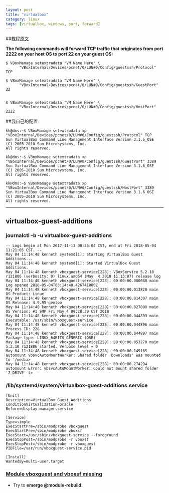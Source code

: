 ```yaml
---
layout: post
title: "virtualbox"
category: linux
tags: [virtualbox, windows, port, forward]
---
```


##[教程原文](http://www.linuxjournal.com/content/tech-tip-port-forwarding-virtualbox-vboxmanage)

**The following commands will forward TCP traffic that originates from port 2222 on your host OS to port 22 on your guest OS:**

```
$ VBoxManage setextradata "VM Name Here" \
      "VBoxInternal/Devices/pcnet/0/LUN#0/Config/guestssh/Protocol" TCP

$ VBoxManage setextradata "VM Name Here" \
      "VBoxInternal/Devices/pcnet/0/LUN#0/Config/guestssh/GuestPort" 22


$ VBoxManage setextradata "VM Name Here” \
      "VBoxInternal/Devices/pcnet/0/LUN#0/Config/guestssh/HostPort" 2222
```

##我自己的配置

```
kk@dns:~$ VBoxManage setextradata xp "VBoxInternal/Devices/pcnet/0/LUN#0/Config/guestssh/Protocol" TCP
Sun VirtualBox Command Line Management Interface Version 3.1.6_OSE
(C) 2005-2010 Sun Microsystems, Inc.
All rights reserved.

kk@dns:~$ VBoxManage setextradata xp "VBoxInternal/Devices/pcnet/0/LUN#0/Config/guestssh/GuestPort" 3389
Sun VirtualBox Command Line Management Interface Version 3.1.6_OSE
(C) 2005-2010 Sun Microsystems, Inc.
All rights reserved.

kk@dns:~$ VBoxManage setextradata xp "VBoxInternal/Devices/pcnet/0/LUN#0/Config/guestssh/HostPort" 3389
Sun VirtualBox Command Line Management Interface Version 3.1.6_OSE
(C) 2005-2010 Sun Microsystems, Inc.
All rights reserved.
```


---

## virtualbox-guest-additions


### journalctl -b -u virtualbox-guest-additions

```
-- Logs begin at Mon 2017-11-13 08:36:04 CST, end at Fri 2018-05-04 11:21:05 CST. --
May 04 11:14:48 kenneth systemd[1]: Starting VirtualBox Guest Additions...
May 04 11:14:48 kenneth systemd[1]: Started VirtualBox Guest Additions.
May 04 11:14:48 kenneth vboxguest-service[228]: VBoxService 5.2.10 r121806 (verbosity: 0) linux.amd64 (May  4 2018 11:13:07) release log
May 04 11:14:48 kenneth vboxguest-service[228]: 00:00:00.000088 main     Log opened 2018-05-04T03:14:48.426741000Z
May 04 11:14:48 kenneth vboxguest-service[228]: 00:00:00.013828 main     OS Product: Linux
May 04 11:14:48 kenneth vboxguest-service[228]: 00:00:00.014307 main     OS Release: 4.9.95-gentoo
May 04 11:14:48 kenneth vboxguest-service[228]: 00:00:00.027808 main     OS Version: #1 SMP Fri May 4 09:28:39 CST 2018
May 04 11:14:48 kenneth vboxguest-service[228]: 00:00:00.044893 main     Executable: /usr/sbin/vboxguest-service
May 04 11:14:48 kenneth vboxguest-service[228]: 00:00:00.044896 main     Process ID: 228
May 04 11:14:48 kenneth vboxguest-service[228]: 00:00:00.044897 main     Package type: LINUX_64BITS_GENERIC (OSE)
May 04 11:14:48 kenneth vboxguest-service[228]: 00:00:00.053270 main     5.2.10 r121806 started. Verbose level = 0
May 04 11:14:48 kenneth vboxguest-service[228]: 00:00:00.149165 automount vbsvcAutoMountWorker: Shared folder 'Downloads' was mounted to '/media>
May 04 11:14:48 kenneth vboxguest-service[228]: 00:00:00.274294 automount Error: vbsvcAutoMountWorker: Could not mount shared folder 'Z_DRIVE' t>
```

###  /lib/systemd/system/virtualbox-guest-additions.service 

```
[Unit]
Description=VirtualBox Guest Additions
ConditionVirtualization=oracle
Before=display-manager.service

[Service]
Type=simple
ExecStartPre=/sbin/modprobe vboxguest
ExecStartPre=/sbin/modprobe vboxsf
ExecStart=/usr/sbin/vboxguest-service --foreground
ExecStopPost=/sbin/modprobe -r vboxsf
ExecStopPost=/sbin/modprobe -r vboxguest
PIDFile=/var/run/vboxguest-service.pid

[Install]
WantedBy=multi-user.target

```

### [Module vboxguest and vboxsf missing](https://forums.gentoo.org/viewtopic-t-1038758-start-0.html)


+ Try to **emerge @module-rebuild**.
